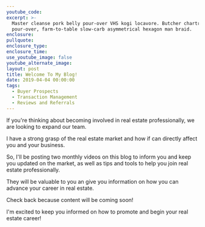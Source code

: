 ```yaml
---
youtube_code:
excerpt: >-
  Master cleanse pork belly pour-over VHS kogi locavore. Butcher chartreuse
  pour-over, farm-to-table slow-carb asymmetrical hexagon man braid.
enclosure:
pullquote:
enclosure_type:
enclosure_time:
use_youtube_image: false
youtube_alternate_image:
layout: post
title: Welcome To My Blog!
date: 2019-04-04 00:00:00
tags:
  - Buyer Prospects
  - Transaction Management
  - Reviews and Referrals
---
```


If you're thinking about becoming involved in real estate professionally, we are looking to expand our team.

I have a strong grasp of the real estate market and how if can directly affect you and your business.

So, I'll be posting two monthly videos on this blog to inform you and keep you updated on the market, as well as tips and tools to help you join real estate professionally.

They will be valuable to you an give you information on how you can advance your career in real estate.

Check back because content will be coming soon!

I'm excited to keep you informed on how to promote and begin your real estate career!